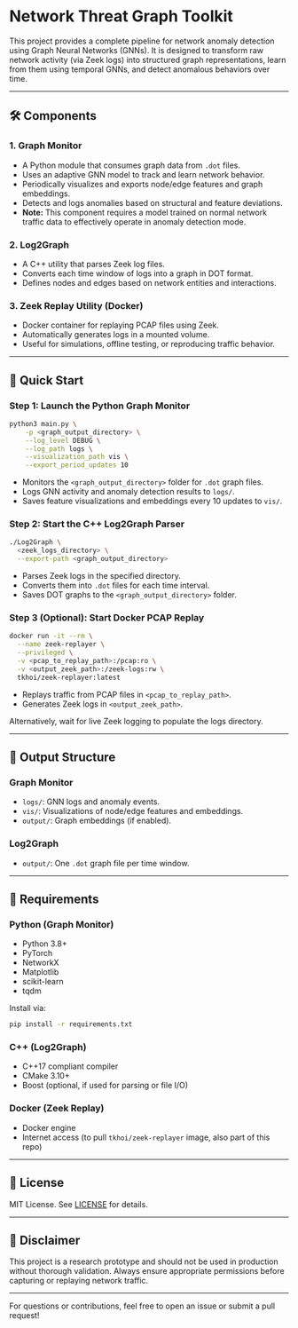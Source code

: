 # Network Threat Graph Toolkit

This project provides a complete pipeline for network anomaly detection using Graph Neural Networks (GNNs). It is designed to transform raw network activity (via Zeek logs) into structured graph representations, learn from them using temporal GNNs, and detect anomalous behaviors over time.

---

## 🛠️ Components

### 1. **Graph Monitor**

* A Python module that consumes graph data from `.dot` files.
* Uses an adaptive GNN model to track and learn network behavior.
* Periodically visualizes and exports node/edge features and graph embeddings.
* Detects and logs anomalies based on structural and feature deviations.
* **Note:** This component requires a model trained on normal network traffic data to effectively operate in anomaly detection mode.

### 2. **Log2Graph**

* A C++ utility that parses Zeek log files.
* Converts each time window of logs into a graph in DOT format.
* Defines nodes and edges based on network entities and interactions.

### 3. **Zeek Replay Utility (Docker)**

* Docker container for replaying PCAP files using Zeek.
* Automatically generates logs in a mounted volume.
* Useful for simulations, offline testing, or reproducing traffic behavior.

---

## 🚀 Quick Start

### Step 1: Launch the Python Graph Monitor

```bash
python3 main.py \
    -p <graph_output_directory> \
    --log_level DEBUG \
    --log_path logs \
    --visualization_path vis \
    --export_period_updates 10
```

* Monitors the `<graph_output_directory>` folder for `.dot` graph files.
* Logs GNN activity and anomaly detection results to `logs/`.
* Saves feature visualizations and embeddings every 10 updates to `vis/`.

### Step 2: Start the C++ Log2Graph Parser

```bash
./Log2Graph \
  <zeek_logs_directory> \
  --export-path <graph_output_directory>
```

* Parses Zeek logs in the specified directory.
* Converts them into `.dot` files for each time interval.
* Saves DOT graphs to the `<graph_output_directory>` folder.

### Step 3 (Optional): Start Docker PCAP Replay

```bash
docker run -it --rm \
  --name zeek-replayer \
  --privileged \
  -v <pcap_to_replay_path>:/pcap:ro \
  -v <output_zeek_path>:/zeek-logs:rw \
  tkhoi/zeek-replayer:latest
```

* Replays traffic from PCAP files in `<pcap_to_replay_path>`.
* Generates Zeek logs in `<output_zeek_path>`.

Alternatively, wait for live Zeek logging to populate the logs directory.

---

## 📂 Output Structure

### Graph Monitor

* `logs/`: GNN logs and anomaly events.
* `vis/`: Visualizations of node/edge features and embeddings.
* `output/`: Graph embeddings (if enabled).

### Log2Graph

* `output/`: One `.dot` graph file per time window.

---

## 📆 Requirements

### Python (Graph Monitor)

* Python 3.8+
* PyTorch
* NetworkX
* Matplotlib
* scikit-learn
* tqdm

Install via:

```bash
pip install -r requirements.txt
```

### C++ (Log2Graph)

* C++17 compliant compiler
* CMake 3.10+
* Boost (optional, if used for parsing or file I/O)

### Docker (Zeek Replay)

* Docker engine
* Internet access (to pull `tkhoi/zeek-replayer` image, also part of this repo)

---


## 📝 License

MIT License. See [LICENSE](LICENSE) for details.

---

## 🚫 Disclaimer

This project is a research prototype and should not be used in production without thorough validation. Always ensure appropriate permissions before capturing or replaying network traffic.

---

For questions or contributions, feel free to open an issue or submit a pull request!
